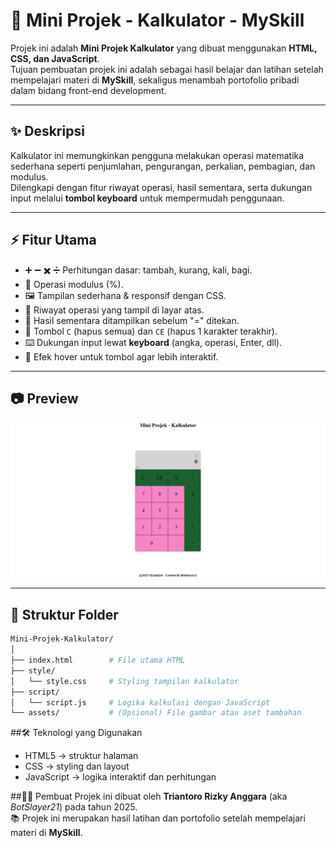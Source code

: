 # 🧮 Mini Projek - Kalkulator - MySkill

Projek ini adalah **Mini Projek Kalkulator** yang dibuat menggunakan **HTML, CSS, dan JavaScript**.  
Tujuan pembuatan projek ini adalah sebagai hasil belajar dan latihan setelah mempelajari materi di **MySkill**, sekaligus menambah portofolio pribadi dalam bidang front-end development.

---

## ✨ Deskripsi

Kalkulator ini memungkinkan pengguna melakukan operasi matematika sederhana seperti penjumlahan, pengurangan, perkalian, pembagian, dan modulus.  
Dilengkapi dengan fitur riwayat operasi, hasil sementara, serta dukungan input melalui **tombol keyboard** untuk mempermudah penggunaan.

---

## ⚡ Fitur Utama

- ➕ ➖ ✖️ ➗ Perhitungan dasar: tambah, kurang, kali, bagi.  
- 🧮 Operasi modulus (%).  
- 🖼️ Tampilan sederhana & responsif dengan CSS.  
- 🧾 Riwayat operasi yang tampil di layar atas.  
- 🔄 Hasil sementara ditampilkan sebelum "=" ditekan.  
- 🧹 Tombol `C` (hapus semua) dan `CE` (hapus 1 karakter terakhir).  
- ⌨️ Dukungan input lewat **keyboard** (angka, operasi, Enter, dll).  
- 🎨 Efek hover untuk tombol agar lebih interaktif.

---

## 📷 Preview

![Preview Kalkulator](https://github.com/BotSlayer21/Mini-Project-Calculator/blob/main/Previrew-Project-Calculator.png)

---

## 📂 Struktur Folder

```bash
Mini-Projek-Kalkulator/
│
├── index.html        # File utama HTML
├── style/
│   └── style.css     # Styling tampilan kalkulator
├── script/
│   └── script.js     # Logika kalkulasi dengan JavaScript
└── assets/           # (Opsional) File gambar atau aset tambahan
```

##🛠️ Teknologi yang Digunakan
- HTML5 → struktur halaman
- CSS → styling dan layout
- JavaScript → logika interaktif dan perhitungan

##👨‍💻 Pembuat
Projek ini dibuat oleh **Triantoro Rizky Anggara** (aka *BotSlayer21*) pada tahun 2025.  
📚 Projek ini merupakan hasil latihan dan portofolio setelah mempelajari materi di **MySkill**.
